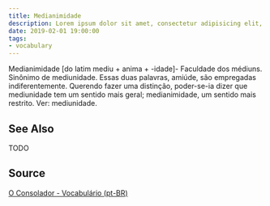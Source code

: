 ```yaml
---
title: Medianimidade
description: Lorem ipsum dolor sit amet, consectetur adipisicing elit, sed do eiusmod tempor incididunt ut labore et dolore magna aliqua.  TODO
date: 2019-02-01 19:00:00
tags:
- vocabulary
---
```


Medianimidade [do latim mediu + anima + -idade]- Faculdade dos médiuns. Sinônimo de mediunidade. Essas duas palavras, amiúde, são empregadas indiferentemente. Querendo fazer uma distinção, poder-se-ia dizer que mediunidade tem um sentido mais geral; medianimidade, um sentido mais restrito. Ver: mediunidade.


## See Also
TODO

## Source
[O Consolador - Vocabulário (pt-BR)](http://www.oconsolador.com.br/linkfixo/vocabulario/principal.html)
